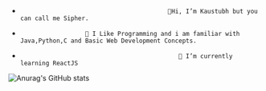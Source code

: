 -                                              👋Hi, I’m Kaustubh but you can call me Sipher. 
-                       👀 I Like Programming and i am familiar with Java,Python,C and Basic Web Development Concepts.
-                                                 🌱 I’m currently learning ReactJS



![Anurag's GitHub stats](https://github-readme-stats.vercel.app/api?username=Sipher2003&show_icons=true&theme=tokyonight)




<!---
Sipher2003/Sipher2003 is a ✨ special ✨ repository because its `README.md` (this file) appears on your GitHub profile.
You can click the Preview link to take a look at your changes.
--->
